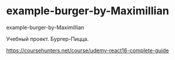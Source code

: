 # example-burger-by-Maximillian
example-burger-by-Maximillian

Учебный проект. Бургер-Пицца.

https://coursehunters.net/course/udemy-react16-complete-guide
